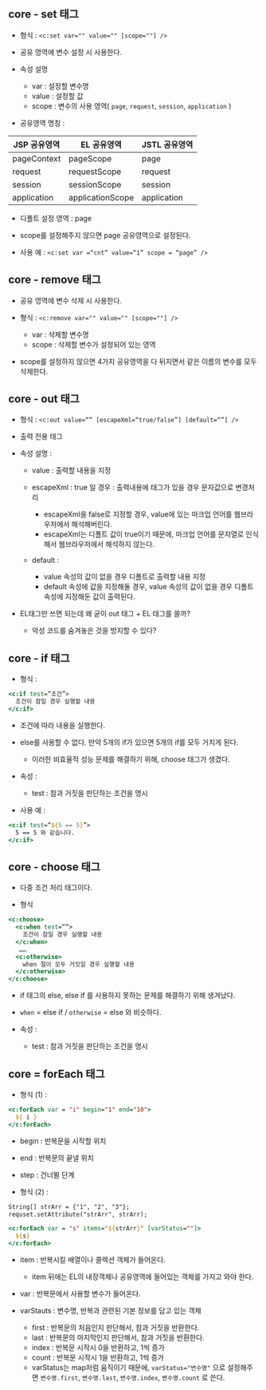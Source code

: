 
## core - set 태그

- 형식 : `<c:set var="" value="" [scope=""] />`

- 공유 영역에 변수 설정 시 사용한다.

- 속성 설명
  - var : 설정할 변수명
  - value : 설정할 값
  - scope : 변수의 사용 영역( `page`, `request`, `session`, `application` )

- 공유영역 명칭 : 

|JSP 공유영역  |	EL 공유영역 		 |JSTL 공유영역|
|--------------|-------------------|-----------|
|pageContext		|pageScope			|page|
|request			|requestScope		|request|
|session			|sessionScope		|session	|
|application		|applicationScope	|application|


- 디폴트 설정 영역 : page

- scope를 설정해주지 않으면 page 공유영역으로 설정된다.

- 사용 예 : `<c:set var =“cnt” value=“1” scope = “page” />`


## core - remove 태그

- 공유 영역에 변수 삭제 시 사용한다.

- 형식 : `<c:remove var="" value="" [scope=""] />`

  - var : 삭제할 변수명
  - scope : 삭제할 변수가 설정되어 있는 영역

- scope를 설정하지 않으면 4가지 공유영역을 다 뒤지면서 같은 이름의 변수를 모두 삭제한다.


## core - out 태그

- 형식 : 
`<c:out value=“” [escapeXml=“true/false”] [default=“”] />`

- 출력 전용 태그

- 속성 설명 : 
  - value : 출력할 내용을 지정
  - escapeXml : true 일 경우 : 출력내용에 태그가 있을 경우 문자값으로 변경처리
    - escapeXml을 false로 지정할 경우, value에 있는 마크업 언어를 웹브라우저에서 해석해버린다. 
    - escapeXml는 디폴트 값이 true이기 때문에, 마크업 언어를 문자열로 인식해서 웹브라우저에서 해석하지 않는다.

  - default :
    - value 속성의 값이 없을 경우 디폴트로 출력할 내용 지정
    - default 속성에 값을 지정해둘 경우, value 속성의 값이 없을 경우 디폴트 속성에 지정해둔 값이 출력된다.

- EL태그만 쓰면 되는데 왜 굳이 out 태그 + EL 태그를 쓸까?
  - 악성 코드를 숨겨놓은 것을 방지할 수 있다?


## core - if 태그
- 형식 :

```jsp
<c:if test=“조건”>
  조건이 참일 경우 실행할 내용
</c:if>
```

- 조건에 따라 내용을 실행한다. 

- else를 사용할 수 없다. 만약 5개의 if가 있으면 5개의 if를 모두 거치게 된다.

  - 이러한 비효율적 성능 문제를 해결하기 위해, choose 태그가 생겼다. 

- 속성 :
  - test : 참과 거짓을 판단하는 조건을 명시

- 사용 예 : 

```jsp
<c:if test=“${5 == 5}”>
  5 == 5 와 같습니다.
</c:if>
```

## core - choose 태그

- 다중 조건 처리 태그이다.

- 형식

```jsp
<c:choose>
  <c:when test=“”>
    조건이 참일 경우 실행할 내용
  </c:when>
   ……
  <c:otherwise>
    when 절이 모두 거짓일 경우 실행할 내용
  </c:otherwise>
</c:choose>
```

- if 태그의 else, else if 를 사용하지 못하는 문제를 해결하기 위해 생겨났다. 

-  `when` = else if / `otherwise` = else 와 비슷하다. 

- 속성 :
  - test : 참과 거짓을 판단하는 조건을 명시


## core = forEach 태그

- 형식 (1) : 

```jsp
<c:forEach var = "i" begin="1" end="10">
  ${ i }
</c:forEach>
```

- begin : 반복문을 시작할 위치

- end : 반복문의 끝낼 위치

- step : 건너뛸 단계

- 형식 (2) : 


```jsp
String[] strArr = {"1", "2", "3"};
requset.setAttribute("strArr", strArr);

<c:forEach var = "s" items="${strArr}" [varStatus=""]>
  ${s}
</c:forEach>
```

- item : 반복시킬 배열이나 콜렉션 객체가 들어온다.
  - item 뒤에는 EL의 내장객체나 공유영역에 들어있는 객체를 가지고 와야 한다. 

- var :  반복문에서 사용할 변수가 들어온다. 

- varStauts : 변수명, 반복과 관련된 기본 정보를 담고 있는 객체
  - first : 반복문의 처음인지 판단해서, 참과 거짓을 반환한다. 
  - last : 반복문의 마지막인지 판단해서, 참과 거짓을 반환한다.
  - index : 반복문 시작시 0을 반환하고, 1씩 증가
  - count : 반복문 시작시 1을 반환하고, 1씩 증가
  - varStatus는 map처럼 움직이기 때문에, `varStatus="변수명"` 으로 설정해주면 `변수명.first`, `변수명.last`, `변수명.index`, `변수명.count` 로 쓴다.
